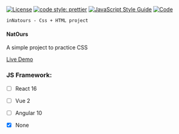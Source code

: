 [![License](https://img.shields.io/badge/license-MIT-blue.svg?style=flat-square)](https://github.com/inPhoenix/)
[![code style: prettier](https://img.shields.io/badge/code_style-prettier-ff69b4.svg?style=flat-square)](https://github.com/prettier/prettier)
[![JavaScript Style Guide](https://img.shields.io/badge/code_style-standard-brightgreen.svg)](https://standardjs.com)
[![Code](https://img.shields.io/github/languages/top/badges/shields.svg)](https://netscape.com)

    inNatours - Css + HTML project

#### NatOurs
A simple project to practice CSS

[Live Demo](https://inphoenix.github.io/inNatours/index.html)
            
### JS Framework:
- [ ] React 16
- [ ] Vue 2
- [ ] Angular 10
- [x] None

